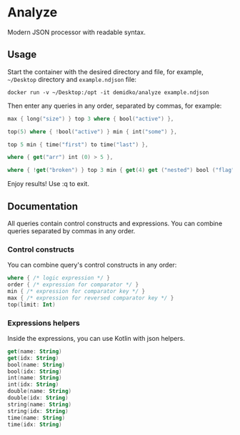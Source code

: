 # Analyze

Modern JSON processor with readable syntax.

## Usage

Start the container with the desired directory and file, for example, `~/Desktop` directory
and `example.ndjson` file:

```shell
docker run -v ~/Desktop:/opt -it demidko/analyze example.ndjson
```

Then enter any queries in any order, separated by commas, for example:

```kotlin
max { long("size") } top 3 where { bool("active") },

top(5) where { !bool("active") } min { int("some") },

top 5 min { time("first") to time("last") },

where { get("arr") int (0) > 5 },

where { !get("broken") } top 3 min { get(4) get ("nested") bool ("flag") }
```

Enjoy results! Use :q to exit.

## Documentation

All queries contain control constructs and expressions. You can combine queries separated by commas
in any order.

### Control constructs

You can combine query's control constructs in any order:

```kotlin
where { /* logic expression */ }
order { /* expression for comparator */ }
min { /* expression for comparator key */ }
max { /* expression for reversed comparator key */ }
top(limit: Int)
```

### Expressions helpers

Inside the expressions, you can use Kotlin with json helpers.

```kotlin
get(name: String)
get(idx: String)
bool(name: String)
bool(idx: String)
int(name: String)
int(idx: String)
double(name: String)
double(idx: String)
string(name: String)
string(idx: String)
time(name: String)
time(idx: String)
```



